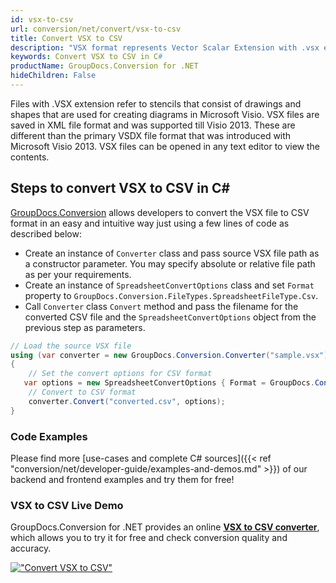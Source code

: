```yaml
---
id: vsx-to-csv
url: conversion/net/convert/vsx-to-csv
title: Convert VSX to CSV
description: "VSX format represents Vector Scalar Extension with .vsx extension. Learn how to convert VSX to CSV file programmatically in C# language using GroupDocs.Conversion for .NET library."
keywords: Convert VSX to CSV in C#
productName: GroupDocs.Conversion for .NET
hideChildren: False
---
```


Files with .VSX extension refer to stencils that consist of drawings and shapes that are used for creating diagrams in Microsoft Visio. VSX files are saved in XML file format and was supported till Visio 2013. These are different than the primary VSDX file format that was introduced with Microsoft Visio 2013. VSX files can be opened in any text editor to view the contents.

## Steps to convert VSX to CSV in C#

[GroupDocs.Conversion](https://products.groupdocs.com/conversion/net) allows developers to convert the VSX file to CSV format in an easy and intuitive way just using a few lines of code as described below:

* Create an instance of `Converter` class and pass source VSX file path as a constructor parameter. You may specify absolute or relative file path as per your requirements. 
* Create an instance of `SpreadsheetConvertOptions` class and set `Format` property to `GroupDocs.Conversion.FileTypes.SpreadsheetFileType.Csv`.
* Call `Converter` class `Convert` method and pass the filename for the converted CSV file and the `SpreadsheetConvertOptions` object from the previous step as parameters.

```csharp
// Load the source VSX file
using (var converter = new GroupDocs.Conversion.Converter("sample.vsx"))
{
    // Set the convert options for CSV format
   var options = new SpreadsheetConvertOptions { Format = GroupDocs.Conversion.FileTypes.SpreadsheetFileType.Csv };
    // Convert to CSV format
    converter.Convert("converted.csv", options);
}
```

### Code Examples

Please find more [use-cases and complete C# sources]({{< ref "conversion/net/developer-guide/examples-and-demos.md" >}}) of our backend and frontend examples and try them for free!

### VSX to CSV Live Demo

GroupDocs.Conversion for .NET provides an online [**VSX to CSV converter**](https://products.groupdocs.app/conversion/vsx-to-csv), which allows you to try it for free and check conversion quality and accuracy.

[!["Convert VSX to CSV"](conversion/net/images/convert-to-csv/convert-vsx-to-csv.png)](https://products.groupdocs.app/conversion/vsx-to-csv)